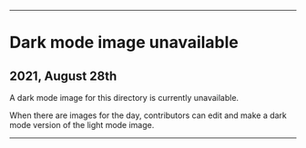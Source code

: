 
***

# Dark mode image unavailable

## 2021, August 28th

A dark mode image for this directory is currently unavailable.

When there are images for the day, contributors can edit and make a dark mode version of the light mode image.

***
